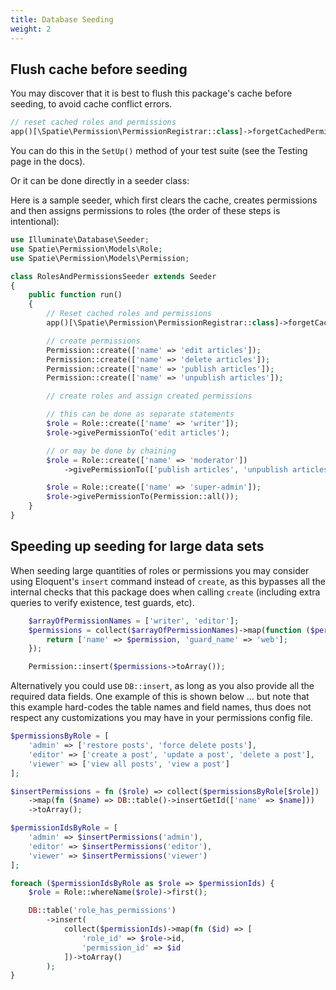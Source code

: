 ```yaml
---
title: Database Seeding
weight: 2
---
```


## Flush cache before seeding

You may discover that it is best to flush this package's cache before seeding, to avoid cache conflict errors. 

```php
// reset cached roles and permissions
app()[\Spatie\Permission\PermissionRegistrar::class]->forgetCachedPermissions();
```

You can do this in the `SetUp()` method of your test suite (see the Testing page in the docs).

Or it can be done directly in a seeder class:

Here is a sample seeder, which first clears the cache, creates permissions and then assigns permissions to roles (the order of these steps is intentional):

```php
use Illuminate\Database\Seeder;
use Spatie\Permission\Models\Role;
use Spatie\Permission\Models\Permission;

class RolesAndPermissionsSeeder extends Seeder
{
    public function run()
    {
        // Reset cached roles and permissions
        app()[\Spatie\Permission\PermissionRegistrar::class]->forgetCachedPermissions();

        // create permissions
        Permission::create(['name' => 'edit articles']);
        Permission::create(['name' => 'delete articles']);
        Permission::create(['name' => 'publish articles']);
        Permission::create(['name' => 'unpublish articles']);

        // create roles and assign created permissions

        // this can be done as separate statements
        $role = Role::create(['name' => 'writer']);
        $role->givePermissionTo('edit articles');

        // or may be done by chaining
        $role = Role::create(['name' => 'moderator'])
            ->givePermissionTo(['publish articles', 'unpublish articles']);

        $role = Role::create(['name' => 'super-admin']);
        $role->givePermissionTo(Permission::all());
    }
}
```

## Speeding up seeding for large data sets

When seeding large quantities of roles or permissions you may consider using Eloquent's `insert` command instead of `create`, as this bypasses all the internal checks that this package does when calling `create` (including extra queries to verify existence, test guards, etc).

```php
    $arrayOfPermissionNames = ['writer', 'editor'];
    $permissions = collect($arrayOfPermissionNames)->map(function ($permission) {
        return ['name' => $permission, 'guard_name' => 'web'];
    });

    Permission::insert($permissions->toArray());
```

Alternatively you could use `DB::insert`, as long as you also provide all the required data fields. One example of this is shown below ... but note that this example hard-codes the table names and field names, thus does not respect any customizations you may have in your permissions config file.

```php
$permissionsByRole = [
    'admin' => ['restore posts', 'force delete posts'],
    'editor' => ['create a post', 'update a post', 'delete a post'],
    'viewer' => ['view all posts', 'view a post']
];

$insertPermissions = fn ($role) => collect($permissionsByRole[$role])
    ->map(fn ($name) => DB::table()->insertGetId(['name' => $name]))
    ->toArray();

$permissionIdsByRole = [
    'admin' => $insertPermissions('admin'),
    'editor' => $insertPermissions('editor'),
    'viewer' => $insertPermissions('viewer')
];

foreach ($permissionIdsByRole as $role => $permissionIds) {
    $role = Role::whereName($role)->first();

    DB::table('role_has_permissions')
        ->insert(
            collect($permissionIds)->map(fn ($id) => [
                'role_id' => $role->id,
                'permission_id' => $id
            ])->toArray()
        );
}
```
